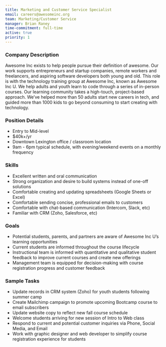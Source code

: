 ```yaml
---
title: Marketing and Customer Service Specialist
email: careers@awesomeinc.org
team: Marketing/Customer Service
manager: Brian Raney
time-commitment: full-time
active: true
priority: 1
---
```

### Company Description 

Awesome Inc exists to help people pursue their definition of awesome. Our work supports entrepreneurs and startup companies, remote workers and freelancers, and aspiring software developers both young and old. This role is with the technology training group at Awesome Inc, known as Awesome Inc U. We help adults and youth learn to code through a series of in-person courses. Our learning community takes a high-touch, project-based approach. We’ve helped more than 50 adults start new careers in tech, and guided more than 1000 kids to go beyond consuming to start creating with technology.

### Position Details

* Entry to Mid-level
* $40k+/yr
* Downtown Lexington office / classroom location
* 9am - 6pm typical schedule, with evening/weekend events on a monthly frequency

### Skills

* Excellent written and oral communication
* Strong organization and desire to build systems instead of one-off solutions
* Comfortable creating and updating spreadsheets (Google Sheets or Excel)
* Comfortable sending concise, professional emails to customers
* Comfortable with chat-based communication (Intercom, Slack, etc)
* Familiar with CRM (Zoho, Salesforce, etc)

### Goals

* Potential students, parents, and partners are aware of Awesome Inc U’s learning opportunities
* Current students are informed throughout the course lifecycle
* Instructional team is informed with quantitative and qualitative student feedback to improve current courses and create new offerings
* Management team is equipped for decision-making with course registration progress and customer feedback

### Sample Tasks

* Update records in CRM system (Zoho) for youth students following summer camp
* Create Mailchimp campaign to promote upcoming Bootcamp course to email subscribers
* Update website copy to reflect new fall course schedule
* Welcome students arriving for new session of Intro to Web class
* Respond to current and potential customer inquiries via Phone, Social Media, and Email
* Work with graphic designer and web developer to simplify course registration experience for students

